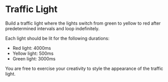 # Traffic Light

Build a traffic light where the lights switch from green to yellow to red after predetermined intervals and loop indefinitely.

Each light should be lit for the following durations:

- Red light: 4000ms
- Yellow light: 500ms
- Green light: 3000ms

You are free to exercise your creativity to style the appearance of the traffic light.
